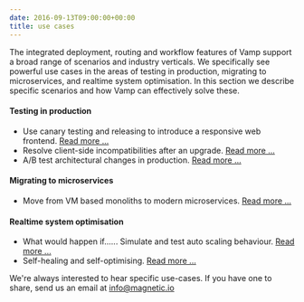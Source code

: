 ```yaml
---
date: 2016-09-13T09:00:00+00:00
title: use cases
---
```


The integrated deployment, routing and workflow features of Vamp support a broad range of scenarios and industry verticals. We specifically see powerful use cases in the areas of testing in production, migrating to microservices, and realtime system optimisation. In this section we describe specific scenarios and how Vamp can effectively solve these.

#### Testing in production 
* Use canary testing and releasing to introduce a responsive web frontend. [Read more ...](/why-use-vamp/use-cases/create-responsive-website/)
* Resolve client-side incompatibilities after an upgrade. [Read more ...](/why-use-vamp/use-cases/resolve-incompatibilities-after-upgrade/)
* A/B test architectural changes in production. [Read more ...](/why-use-vamp/use-cases/modernise-services/)

#### Migrating to microservices
* Move from VM based monoliths to modern microservices. [Read more ...](/why-use-vamp/use-cases/refactor-monolithic-to-microsystems/)

#### Realtime system optimisation

* What would happen if...... Simulate and test auto scaling behaviour. [Read more ...](/why-use-vamp/use-cases/simulate-and-test-scaling-behaviour)
* Self-healing and self-optimising. [Read more ...](/why-use-vamp/use-cases/self-healing-and-self-optimising)

We're always interested to hear specific use-cases. If you have one to share, send us an email at [info@magnetic.io](mailto:info@magnetic.io)